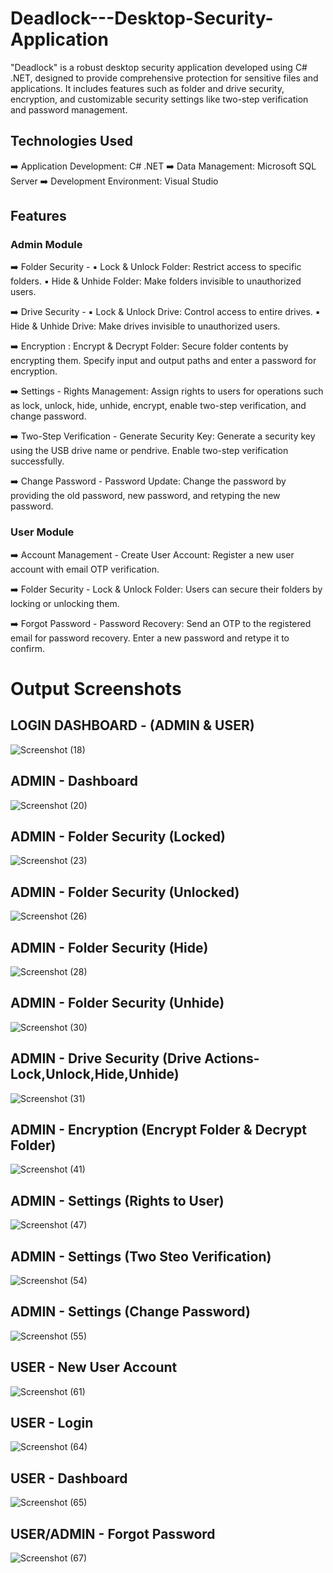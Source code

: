 # Deadlock---Desktop-Security-Application
"Deadlock" is a robust desktop security application developed using C# .NET, designed to provide comprehensive protection for sensitive files and applications. It includes features such as folder and drive security, encryption, and customizable security settings like two-step verification and password management.

## Technologies Used
➡️ Application Development: C# .NET
➡️ Data Management: Microsoft SQL Server
➡️ Development Environment: Visual Studio

## Features

### Admin Module
➡️ Folder Security - 
▪️ Lock & Unlock Folder: Restrict access to specific folders.
▪️ Hide & Unhide Folder: Make folders invisible to unauthorized users.

➡️ Drive Security - 
▪️ Lock & Unlock Drive: Control access to entire drives.
▪️ Hide & Unhide Drive: Make drives invisible to unauthorized users.

➡️ Encryption : Encrypt & Decrypt Folder: Secure folder contents by encrypting them. Specify input and output paths and enter a password for encryption.

➡️ Settings - Rights Management: Assign rights to users for operations such as lock, unlock, hide, unhide, encrypt, enable two-step verification, and change password.

➡️ Two-Step Verification - Generate Security Key: Generate a security key using the USB drive name or pendrive. Enable two-step verification successfully.

➡️ Change Password - Password Update: Change the password by providing the old password, new password, and retyping the new password.

### User Module
➡️ Account Management - Create User Account: Register a new user account with email OTP verification.

➡️ Folder Security - Lock & Unlock Folder: Users can secure their folders by locking or unlocking them.

➡️ Forgot Password - Password Recovery: Send an OTP to the registered email for password recovery. Enter a new password and retype it to confirm.

# Output Screenshots 

## LOGIN DASHBOARD - (ADMIN & USER)
![Screenshot (18)](https://github.com/prajwalchapke055/Deadlock---Desktop-Security-Application/assets/122814333/9b1627d1-89ac-44cf-83a3-269ab21f2643)

## ADMIN - Dashboard
![Screenshot (20)](https://github.com/prajwalchapke055/Deadlock---Desktop-Security-Application/assets/122814333/dafaf82d-5fb0-4cb9-a7e5-6bdd3793e406)

## ADMIN - Folder Security (Locked)
![Screenshot (23)](https://github.com/prajwalchapke055/Deadlock---Desktop-Security-Application/assets/122814333/b52389aa-0bb8-4320-8781-ab879571eb50)

## ADMIN - Folder Security (Unlocked)
![Screenshot (26)](https://github.com/prajwalchapke055/Deadlock---Desktop-Security-Application/assets/122814333/6ff974d0-8641-4779-91ba-e7fb59f228ae)

## ADMIN - Folder Security (Hide)
![Screenshot (28)](https://github.com/prajwalchapke055/Deadlock---Desktop-Security-Application/assets/122814333/2628d518-046a-44bd-86ae-4fadaf6e324a)

## ADMIN - Folder Security (Unhide)
![Screenshot (30)](https://github.com/prajwalchapke055/Deadlock---Desktop-Security-Application/assets/122814333/68dfb5ce-b538-4d9e-88b0-c109eebdf6fb)

## ADMIN - Drive Security (Drive Actions-Lock,Unlock,Hide,Unhide)
![Screenshot (31)](https://github.com/prajwalchapke055/Deadlock---Desktop-Security-Application/assets/122814333/b6fc02d4-3241-4a6c-a872-6c3e993145e0)

## ADMIN - Encryption (Encrypt Folder & Decrypt Folder)
![Screenshot (41)](https://github.com/prajwalchapke055/Deadlock---Desktop-Security-Application/assets/122814333/705ce388-e7d7-44c2-8263-07c2228d769e)

## ADMIN - Settings (Rights to User)
![Screenshot (47)](https://github.com/prajwalchapke055/Deadlock---Desktop-Security-Application/assets/122814333/ee84fcfe-ef0d-4b29-b8d4-899e41cbac8e)

## ADMIN - Settings (Two Steo Verification)
![Screenshot (54)](https://github.com/prajwalchapke055/Deadlock---Desktop-Security-Application/assets/122814333/9c7a72f3-b193-44bc-ba27-870758b1a6c1)

## ADMIN - Settings (Change Password)
![Screenshot (55)](https://github.com/prajwalchapke055/Deadlock---Desktop-Security-Application/assets/122814333/3dd245c2-bcc6-4ccc-9ddf-2a1ec1770ff8)

## USER - New User Account
![Screenshot (61)](https://github.com/prajwalchapke055/Deadlock---Desktop-Security-Application/assets/122814333/ed2b9bf8-ab72-48ac-bc8e-07d01126f2cb)

## USER - Login
![Screenshot (64)](https://github.com/prajwalchapke055/Deadlock---Desktop-Security-Application/assets/122814333/abbcfc47-a8b4-438b-90c1-4e992fe22cc1)

## USER - Dashboard
![Screenshot (65)](https://github.com/prajwalchapke055/Deadlock---Desktop-Security-Application/assets/122814333/c55946a6-b587-4ec0-a469-a889674b5198)

## USER/ADMIN - Forgot Password 
![Screenshot (67)](https://github.com/prajwalchapke055/Deadlock---Desktop-Security-Application/assets/122814333/db492911-7a06-4471-9903-02b672eeb889)

